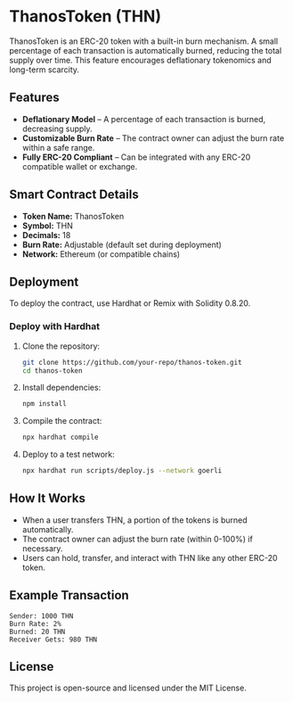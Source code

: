 # ThanosToken (THN)

ThanosToken is an ERC-20 token with a built-in burn mechanism. A small percentage of each transaction is automatically burned, reducing the total supply over time. This feature encourages deflationary tokenomics and long-term scarcity.

## Features
- **Deflationary Model** – A percentage of each transaction is burned, decreasing supply.
- **Customizable Burn Rate** – The contract owner can adjust the burn rate within a safe range.
- **Fully ERC-20 Compliant** – Can be integrated with any ERC-20 compatible wallet or exchange.

## Smart Contract Details
- **Token Name:** ThanosToken
- **Symbol:** THN
- **Decimals:** 18
- **Burn Rate:** Adjustable (default set during deployment)
- **Network:** Ethereum (or compatible chains)

## Deployment
To deploy the contract, use Hardhat or Remix with Solidity 0.8.20.

### Deploy with Hardhat
1. Clone the repository:
   ```sh
   git clone https://github.com/your-repo/thanos-token.git
   cd thanos-token
   ```
2. Install dependencies:
   ```sh
   npm install
   ```
3. Compile the contract:
   ```sh
   npx hardhat compile
   ```
4. Deploy to a test network:
   ```sh
   npx hardhat run scripts/deploy.js --network goerli
   ```

## How It Works
- When a user transfers THN, a portion of the tokens is burned automatically.
- The contract owner can adjust the burn rate (within 0-100%) if necessary.
- Users can hold, transfer, and interact with THN like any other ERC-20 token.

## Example Transaction
```
Sender: 1000 THN
Burn Rate: 2%
Burned: 20 THN
Receiver Gets: 980 THN
```

## License
This project is open-source and licensed under the MIT License.

